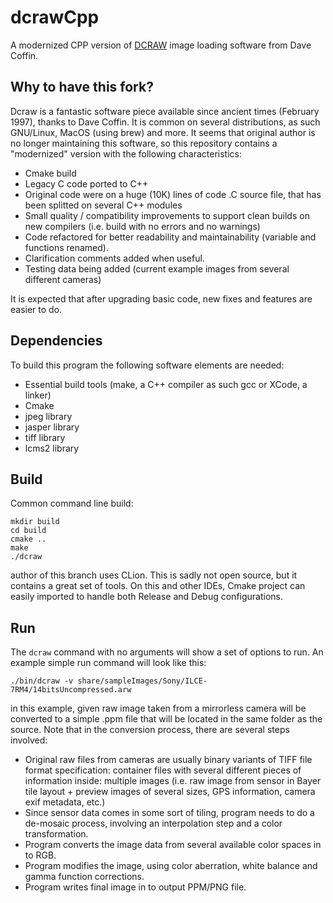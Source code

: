 # dcrawCpp
A modernized CPP version of [DCRAW](https://www.dechifro.org/dcraw/) image loading software from Dave Coffin.

## Why to have this fork?

Dcraw is a fantastic software piece available since ancient times (February 1997), thanks to Dave Coffin. It is
common on several distributions, as such GNU/Linux, MacOS (using brew) and more. It seems that original author
is no longer maintaining this software, so this repository contains a "modernized" version with the following
characteristics:
- Cmake build
- Legacy C code ported to C++
- Original code were on a huge (10K) lines of code .C source file, that has been splitted on several C++ modules
- Small quality / compatibility improvements to support clean builds on new compilers (i.e. build with no errors and no warnings)
- Code refactored for better readability and maintainability (variable and functions renamed).
- Clarification comments added when useful.
- Testing data being added (current example images from several different cameras)

It is expected that after upgrading basic code, new fixes and features are easier to do.

## Dependencies

To build this program the following software elements are needed:
- Essential build tools (make, a C++ compiler as such gcc or XCode, a linker)
- Cmake
- jpeg library
- jasper library
- tiff library
- lcms2 library

## Build

Common command line build:

``` 
mkdir build
cd build
cmake ..
make
./dcraw
```

author of this branch uses CLion. This is sadly not open source, but it contains a great set of tools. On this
and other IDEs, Cmake project can easily imported to handle both Release and Debug configurations.

## Run

The `dcraw` command with no arguments will show a set of options to run. An example simple run command will look
like this:

```
./bin/dcraw -v share/sampleImages/Sony/ILCE-7RM4/14bitsUncompressed.arw
```

in this example, given raw image taken from a mirrorless camera will be converted to a simple .ppm file
that will be located in the same folder as the source. Note that in the conversion process, there are several
steps involved:
- Original raw files from cameras are usually binary variants of TIFF file format specification: container files with several different pieces of information inside: multiple images (i.e. raw image from sensor in Bayer tile layout + preview images of several sizes, GPS information, camera exif metadata, etc.)
- Since sensor data comes in some sort of tiling, program needs to do a de-mosaic process, involving an interpolation step and a color transformation.
- Program converts the image data from several available color spaces in to RGB.
- Program modifies the image, using color aberration, white balance and gamma function corrections.
- Program writes final image in to output PPM/PNG file.
